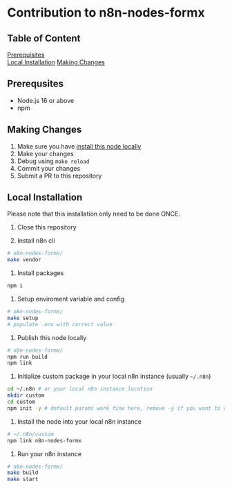 # Contribution to n8n-nodes-formx

## Table of Content

[Prerequisites](#prerequsites)  
[Local Installation](#local-installation)
[Making Changes](#making-changes)


## Prerequsites
- Node.js 16 or above
- npm

## Making Changes
1. Make sure you have [install this node locally]((#local-installation))
2. Make your changes
3. Debug using `make reload`
4. Commit your changes
5. Submit a PR to this repository


## Local Installation 
Please note that this installation only need to be done ONCE.

1. Close this repository

1. Install n8n cli

```bash
# n8n-nodes-formx/
make vendor
```

1. Install packages

```bash
npm i

```

1. Setup enviroment variable and config

```bash
# n8n-nodes-formx/
make setup
# populate .env with correct value
```

1. Publish this node locally

```bash
# n8n-nodes-formx/
npm run build
npm link
```


1. Initialize custom package in your local n8n instance (usually `~/.n8n`)

```bash
cd ~/.n8n # or your local n8n instance location
mkdir custom
cd custom
npm init -y # default params work fine here, remove -y if you want to customize
```

1. Install the node into your local n8n instance

```bash
# ~/.n8n/custom
npm link n8n-nodes-formx
```

1. Run your n8n instance

```bash
# n8n-nodes-formx/
make build
make start
```



